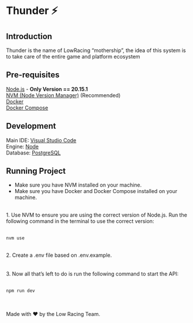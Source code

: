 # Thunder ⚡

## Introduction
Thunder is the name of LowRacing “mothership”, the idea of this system is to take care of the entire game and platform ecosystem

## Pre-requisites

[Node.js](https://nodejs.org/) - __Only Version == 20.15.1__ <br>
[NVM (Node Version Manager)](https://github.com/nvm-sh/nvm) (Recommended) <br>
[Docker](https://www.docker.com/) <br>
[Docker Compose](https://docs.docker.com/compose/) <br>


## Development

Main IDE: [Visual Studio Code](https://code.visualstudio.com) <br>
Engine: [Node](https://nodejs.org) <br>
Database: [PostgreSQL](https://www.postgresql.org/)


## Running Project 
- Make sure you have NVM installed on your machine.
- Make sure you have Docker and Docker Compose installed on your machine.
<br/>
1. Use NVM to ensure you are using the correct version of Node.js. Run the following command in the terminal to use the correct version: <br/> <br/>

```
nvm use
```
<br/>
2. Create a .env file based on .env.example.
<br/> <br/>
<br/>
3. Now all that’s left to do is run the following command to start the API: <br/> <br/>

```
npm run dev
```


<br><br>
Made with ❤️ by the Low Racing Team.
